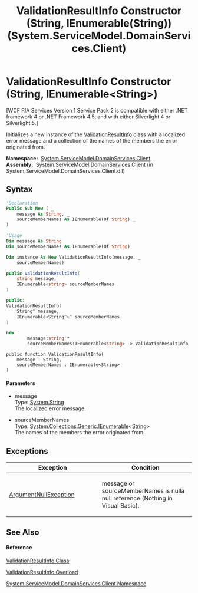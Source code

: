 ﻿---
title: ValidationResultInfo Constructor (String, IEnumerable(String)) (System.ServiceModel.DomainServices.Client)
TOCTitle: ValidationResultInfo Constructor (String, IEnumerable(String))
ms:assetid: M:System.ServiceModel.DomainServices.Client.ValidationResultInfo.#ctor(System.String,System.Collections.Generic.IEnumerable{System.String})
ms:mtpsurl: https://msdn.microsoft.com/en-us/library/system.servicemodel.domainservices.client.validationresultinfo.validationresultinfo(v=VS.91)
ms:contentKeyID: 28755072
ms.date: 01/27/2012
mtps_version: v=VS.91
dev_langs:
- vb
- csharp
- c++
- fsharp
- jscript
api_location:
- System.ServiceModel.DomainServices.Client.dll
api_name:
- System.ServiceModel.DomainServices.Client.ValidationResultInfo..ctor
api_type:
- Managed
topic_type:
- apiref
- kbSyntax
product_family_name: VS
ROBOTS: INDEX,FOLLOW
---

# ValidationResultInfo Constructor (String, IEnumerable\<String\>)

\[WCF RIA Services Version 1 Service Pack 2 is compatible with either .NET framework 4 or .NET Framework 4.5, and with either Silverlight 4 or Silverlight 5.\]

Initializes a new instance of the [ValidationResultInfo](ff423246\(v=vs.91\).md) class with a localized error message and a collection of the names of the members the error originated from.

**Namespace:**  [System.ServiceModel.DomainServices.Client](ff422479\(v=vs.91\).md)  
**Assembly:**  System.ServiceModel.DomainServices.Client (in System.ServiceModel.DomainServices.Client.dll)

## Syntax

``` vb
'Declaration
Public Sub New ( _
    message As String, _
    sourceMemberNames As IEnumerable(Of String) _
)
```

``` vb
'Usage
Dim message As String
Dim sourceMemberNames As IEnumerable(Of String)

Dim instance As New ValidationResultInfo(message, _
    sourceMemberNames)
```

``` csharp
public ValidationResultInfo(
    string message,
    IEnumerable<string> sourceMemberNames
)
```

``` c++
public:
ValidationResultInfo(
    String^ message, 
    IEnumerable<String^>^ sourceMemberNames
)
```

``` fsharp
new : 
        message:string * 
        sourceMemberNames:IEnumerable<string> -> ValidationResultInfo
```

``` jscript
public function ValidationResultInfo(
    message : String, 
    sourceMemberNames : IEnumerable<String>
)
```

#### Parameters

  - message  
    Type: [System.String](https://msdn.microsoft.com/en-us/library/s1wwdcbf)  
    The localized error message.  

<!-- end list -->

  - sourceMemberNames  
    Type: [System.Collections.Generic.IEnumerable](https://msdn.microsoft.com/en-us/library/9eekhta0)\<[String](https://msdn.microsoft.com/en-us/library/s1wwdcbf)\>  
    The names of the members the error originated from.  

## Exceptions

<table>
<colgroup>
<col style="width: 50%" />
<col style="width: 50%" />
</colgroup>
<thead>
<tr class="header">
<th>Exception</th>
<th>Condition</th>
</tr>
</thead>
<tbody>
<tr class="odd">
<td><a href="https://msdn.microsoft.com/en-us/library/27426hcy">ArgumentNullException</a></td>
<td><p>message or sourceMemberNames is nulla null reference (Nothing in Visual Basic).</p></td>
</tr>
</tbody>
</table>

## See Also

#### Reference

[ValidationResultInfo Class](ff423246\(v=vs.91\).md)

[ValidationResultInfo Overload](ff422143\(v=vs.91\).md)

[System.ServiceModel.DomainServices.Client Namespace](ff422479\(v=vs.91\).md)

